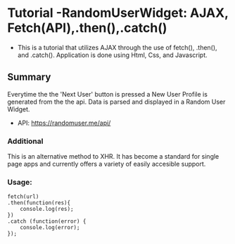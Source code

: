 # Tutorial -RandomUserWidget: AJAX, Fetch(API),.then(),.catch()

* This is a tutorial that utilizes AJAX through the use of fetch(), .then(), and .catch(). Application is done using Html, Css, and Javascript. 

## Summary

Everytime the the 'Next User' button is pressed a New User Profile is generated from the the api. Data is parsed and displayed in a Random User Widget.

* API:   https://randomuser.me/api/

### Additional

This is an alternative method to XHR. It has become a standard for single page apps and currently offers a variety of easily accesible support. 

### Usage: 

    fetch(url)
    .then(function(res){
        console.log(res);
    })
    .catch (function(error) {
        console.log(error);
    });